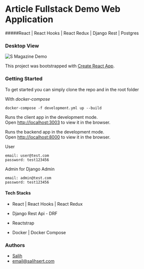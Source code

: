 # Article Fullstack Demo Web Application

#####React | React Hooks | React Redux | Django Rest | Postgres 

### Desktop View

<img src="https://i.imgur.com/JYSuf4G.png" title="S Magazine Demo "/>

This project was bootstrapped with [Create React App](https://github.com/facebook/create-react-app).


### Getting Started

To get started you can simply clone the repo and in the root folder

With _docker-compose_

`docker-compose -f development.yml up --build`

Runs the client app in the development mode.<br />
Open [http://localhost:3003](http://localhost:3003) to view it in the browser.

Runs the backend app in the development mode.<br />
Open [http://localhost:8000](http://localhost:8000) to view it in the browser.

User

```
email: user@test.com
password: test123456
```

Admin for Django Admin

```
email: admin@test.com
password: test123456
```



#### Tech Stacks

- React | React Hooks | React Redux

- Django Rest Api - DRF

- Reactstrap

- Docker | Docker Compose


### Authors

- [Salih](https://github.com/salih18)
- email@salihsert.com
